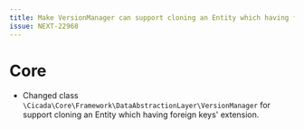 ```yaml
---
title: Make VersionManager can support cloning an Entity which having foreign keys' extension
issue: NEXT-22968
---
```

# Core
* Changed class `\Cicada\Core\Framework\DataAbstractionLayer\VersionManager` for support cloning an Entity which having foreign keys' extension.
